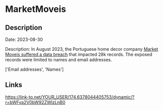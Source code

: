 # MarketMoveis

## Description

Date: 2023-08-30

Description:
In August 2023, the Portuguese home decor company <a href="https://portaldaqueixa.com/brands/market-moveis/complaints/market-moveis-encomenda-atrasada-nao-respondem-emails-nem-chamadas-e-email-fraudulento-98633223" target="_blank" rel="noopener">Market Moveis suffered a data breach</a> that impacted 28k records. The exposed records were limited to names and email addresses.


['Email addresses', 'Names']

## Links

https://link-to.net/YOUR_USER/174.6378044405753/dynamic/?r=bWFya2V0bW92ZWlzLnB0